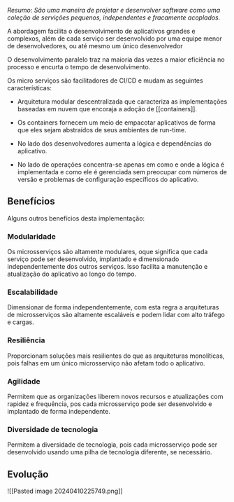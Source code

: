 *Resumo: São uma maneira de projetar e desenvolver software como uma coleção de servições pequenos, independentes e fracamente acoplados.*

A abordagem facilita o desenvolvimento de aplicativos grandes e complexos, além de cada serviço ser desenvolvido por uma equipe menor de desenvolvedores, ou até mesmo um único desenvolvedor

O desenvolvimento paralelo traz na maioria das vezes a maior eficiência no processo e encurta o tempo de desenvolvimento.

Os micro serviços são facilitadores de CI/CD e mudam as seguintes características:

* Arquitetura modular descentralizada que caracteriza as implementações baseadas em nuvem que encoraja a adoção de [[containers]].
  
* Os containers fornecem um meio de empacotar aplicativos de forma que eles sejam abstraídos de seus ambientes de run-time.
  
* No lado dos desenvolvedores aumenta a lógica e dependências do aplicativo.
  
* No lado de operações concentra-se apenas em como e onde a lógica é implementada e como ele é gerenciada sem preocupar com números de versão e problemas de configuração específicos do aplicativo.

## Benefícios
Alguns outros benefícios desta implementação:
### Modularidade
Os microsserviços são altamente modulares, oque significa que cada serviço pode ser desenvolvido, implantado e dimensionado independentemente dos outros serviços. Isso facilita a manutenção e atualização do aplicativo ao longo do tempo.

### Escalabilidade
Dimensionar de forma independentemente, com esta regra a arquiteturas de microsserviços são altamente escaláveis e podem lidar com alto tráfego e cargas.

### Resiliência
Proporcionam soluções mais resilientes do que as arquiteturas monolíticas, pois falhas em um único microsserviço não afetam todo o aplicativo.

### Agilidade
Permitem que as organizações liberem novos recursos e atualizações com rapidez e frequência, pos cada microsserviço pode ser desenvolvido e implantado de forma independente.

### Diversidade de tecnologia
Permitem a diversidade de tecnologia, pois cada microsserviço pode ser desenvolvido usando uma pilha de tecnologia diferente, se necessário.

## Evolução
![[Pasted image 20240410225749.png]]